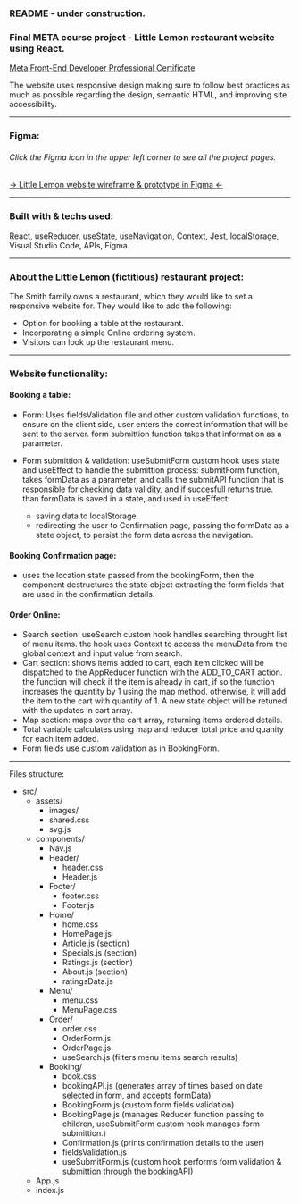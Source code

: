 ### README - under construction.

### Final META course project - Little Lemon restaurant website using React.

[Meta Front-End Developer Professional Certificate](https://www.coursera.org/professional-certificates/meta-front-end-developer/)

The website uses responsive design making sure to follow best practices as much as possible regarding the design, semantic HTML, and improving site accessibility.

<hr>

### Figma:
###### Click the Figma icon in the upper left corner to see all the project pages.
[-> Little Lemon website wireframe & prototype in Figma <-](https://www.figma.com/file/J0wZBiUwOUjlMKuwc3C9IB/Little-Lemon?node-id=0%3A1&t=WDE7ZFXVAkO2W12K-0)

<hr>

### Built with & techs used:<br>
React, useReducer, useState, useNavigation, Context, Jest, localStorage, Visual Studio Code, APIs, Figma.

<hr>

### About the Little Lemon (fictitious) restaurant project:
The Smith family owns a restaurant, which they would like to set a responsive website for.</b>
They would like to add the following:
- Option for booking a table at the restaurant.
- Incorporating a simple Online ordering system.
- Visitors can look up the restaurant menu.

<hr>

### Website functionality:

#### Booking a table:
- Form: Uses fieldsValidation file and other custom validation functions,
  to ensure on the client side, user enters the correct information that will be sent to the server. 
  form submittion function takes that information as a parameter.
  
- Form submittion & validation: useSubmitForm custom hook uses state and useEffect to handle the submittion process:
  submitForm function, takes formData as a parameter, and calls the submitAPI function that is responsible for checking data validity, and if succesfull     returns true. than formData is saved in a state, and used in useEffect:
  - saving data to localStorage.
  - redirecting the user to Confirmation page, passing the formData as a state object, to persist the form data across the navigation.

#### Booking Confirmation page:
- uses the location state passed from the bookingForm, then the component destructures the state object extracting the form fields that are used in the       confirmation details.

#### Order Online:
- Search section: useSearch custom hook handles searching throught list of menu items. 
  the hook uses Context to access the menuData from the global context and input value from search.
- Cart section: shows items added to cart, each item clicked will be dispatched to the AppReducer function with the ADD_TO_CART action.
  the function will check if the item is already in cart, if so the function increases the quantity by 1 using the map method.
  otherwise, it will add the item to the cart with quantity of 1.
  A new state object will be retuned with the updates in cart array.
- Map section: maps over the cart array, returning items ordered details.
- Total variable calculates using map and reducer total price and quanity for each item added.
- Form fields use custom validation as in BookingForm.

<hr>
  
Files structure:
- src/
  - assets/
    - images/
    - shared.css
    - svg.js
  - components/
    - Nav.js
    - Header/
      - header.css
      - Header.js
    - Footer/
      - footer.css
      - Footer.js
    - Home/
      - home.css
      - HomePage.js
      - Article.js (section)
      - Specials.js (section)
      - Ratings.js (section)
      - About.js (section)
      - ratingsData.js
    - Menu/
      - menu.css
      - MenuPage.css
    - Order/
      - order.css
      - OrderForm.js
      - OrderPage.js
      - useSearch.js (filters menu items search results)
    - Booking/
      - book.css
      - bookingAPI.js (generates array of times based on date selected in form, and accepts formData)
      - BookingForm.js (custom form fields validation)
      - BookingPage.js (manages Reducer function passing to children, useSubmitForm custom hook manages form submittion.)
      - Confirmation.js (prints confirmation details to the user)
      - fieldsValidation.js
      - useSubmitForm.js (custom hook performs form validation & submittion through the bookingAPI)
  - App.js
  - index.js    
